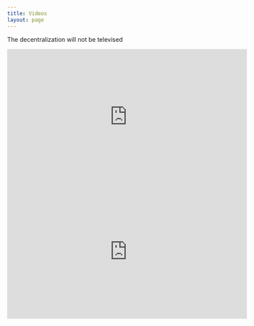 ```yaml
---
title: Videos
layout: page
---
```


The decentralization will not be televised

<iframe width="560" height="315" src="https://www.youtube.com/embed/dQw4w9WgXcQ" frameborder="0" allow="autoplay; encrypted-media" allowfullscreen></iframe>


<iframe width="560" height="315" src="https://www.youtube.com/embed/N_3r-NkBUTk" frameborder="0" allow="accelerometer; autoplay; encrypted-media; gyroscope; picture-in-picture" allowfullscreen></iframe>

